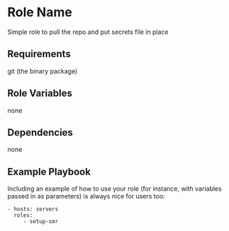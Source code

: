 Role Name
=========

Simple role to pull the repo and put secrets file in place

Requirements
------------

git (the binary package)

Role Variables
--------------

none

Dependencies
------------

none

Example Playbook
----------------

Including an example of how to use your role (for instance, with variables passed in as parameters) is always nice for users too:

    - hosts: servers
      roles:
         - setup-smr
